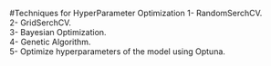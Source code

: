 #Techniques for HyperParameter Optimization
1- RandomSerchCV.  
2- GridSerchCV.  
3- Bayesian Optimization.  
4- Genetic Algorithm.  
5- Optimize hyperparameters of the model using Optuna.
